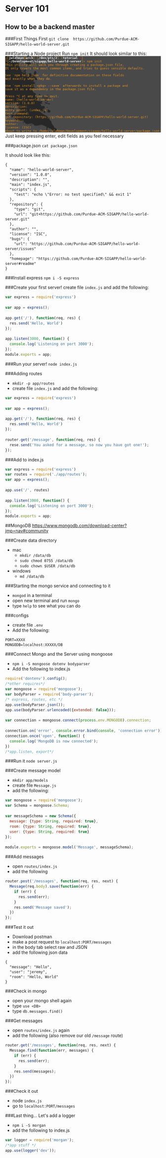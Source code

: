 
# Server 101
## How to be a backend master


###First Things First
`git clone 
https://github.com/Purdue-ACM-SIGAPP/hello-world-server.git`


###Starting a Node project
Run `npm init`
It should look similar to this:
![npm init](tutorial/npm_init.png "npm init")
Just keep pressing enter, edit fields as you feel necessary

###package.json
`cat package.json`

It should look like this:
```
{
  "name": "hello-world-server",
  "version": "1.0.0",
  "description": "",
  "main": "index.js",
  "scripts": {
    "test": "echo \"Error: no test specified\" && exit 1"
  },
  "repository": {
    "type": "git",
    "url": "git+https://github.com/Purdue-ACM-SIGAPP/hello-world-server.git"
  },
  "author": "",
  "license": "ISC",
  "bugs": {
    "url": "https://github.com/Purdue-ACM-SIGAPP/hello-world-server/issues"
  },
  "homepage": "https://github.com/Purdue-ACM-SIGAPP/hello-world-server#readme"
}
```
###Install express
`npm i -S express`

###Create your first server!
create file `index.js` and add the following:
```javascript
var express = require('express')

var app = express();

app.get('/'), function(req, res) {
  res.send('Hello, World')
});

app.listen(3000, function() {
  console.log('Listening on port 3000');
});
module.exports = app;
```
###Run your server!
`node index.js`

###Adding routes
* `mkdir -p app/routes`
* create file `index.js` and add the following:

```javascript
var express = require('express')

var app = express();

app.get('/'), function(req, res) {
  res.send('Hello, World')
});

router.get('/message', function(req, res) {
  rese.send('You asked for a message, so now you have got one!');
});
```

###Add to index.js
```javascript
var express = require('express')
var routes = require('./app/routes');
var app = express();

app.use('/', routes)

app.listen(3000, function() {
  console.log('Listening on port 3000');
});
module.exports = app;
```

##MongoDB
https://www.mongodb.com/download-center?jmp=nav#community


###Create data directory
* mac
  * `mkdir /data/db`
  * `sudo chmod 0755 /data/db`
  * `sudo chown $USER /data/db`
* windows
  * `md /data/db`

###Starting the mongo service and connecting to it
* `mongod` in a terminal
* open new terminal and run `mongo`
* type `help` to see what you can do

###configs
* create file `.env`
* Add the following:

```
PORT=XXXX
MONGODB=localhost:XXXXX/DB
```

###Connect Mongo and the Server using mongoose
* `npm i -S mongoose dotenv bodyparser`
* Add the following to index.js

```javascript
require('dontenv').config();
/*other requires*/
var mongoose = require('mongoose');
var bodyParser = require('body-parser');
/* express, routes, etc */
app.use(bodyParser.json());
app.use(bodyParser.urlencoded({extended: false}));

var connection = mongoose.connect(process.env.MONGODB).connection;

connection.on('error', console.error.bind(console, 'connection error'));
connection.once('open', function() {
  console.log('MongoDB is now connected');
})
/*app.listen, export*/
```

###Run it
`node server.js`

###Create message model
* `mkdir app/models`
* create file `Message.js`
* add the following: 

```javascript
var mongoose = require('mongoose');
var Schema = mongoose.Schema;

var messageSchema = new Schema({
  message: {type: String, required: true},
  room: {type: String, required: true},
  user: {type: String, required: true}
});

module.exports = mongoose.model('Message', messageSchema);
```


###Add messages
* open `routes/index.js`
* add the following

```javascript
router.post('/messages', function(req, res, next) {
  Message(req.body).save(function(err) {
    if (err) {
      res.send(err);
    }
    res.send('Message saved');
  })
});
```
###Test it out
* Download postman
* make a post request to `localhost:PORT/messages`
* in the body tab select raw and JSON
* add the following json data
```
{
  "message": "Hello",
  "user": "jeremy",
  "room": "Hello, World"
}
```

###Check in mongo
* open your mongo shell again
* type `use <DB>`
* type `db.messages.find()`

###Get messages
* open `routes/index.js` again
* add the following (also remove our old `/message` route)

```javascript
router.get('/messages', function(req, res, next) {
  Message.find(function(err, messages) {
    if (err) {
      res.send(err);
    }
    res.send(messages);
  })
});
```

###Check it out
* node `index.js`
* go to `localhost:PORT/messages`

###Last thing... Let's add a logger
* `npm i -S morgan`
* add the following to index.js

```javascript
var logger = require('morgan');
/*app stuff */
app.use(logger('dev'));
```

